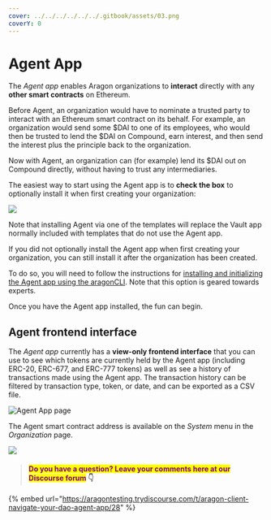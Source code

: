 ```yaml
---
cover: ../../../../../../.gitbook/assets/03.png
coverY: 0
---
```


# Agent App

The _Agent app_ enables Aragon organizations to **interact** directly with any **other smart contracts** on Ethereum.&#x20;

Before Agent, an organization would have to nominate a trusted party to interact with an Ethereum smart contract on its behalf. For example, an organization would send some $DAI to one of its employees, who would then be trusted to lend the $DAI on Compound, earn interest, and then send the interest plus the principle back to the organization.&#x20;

Now with Agent, an organization can (for example) lend its $DAI out on Compound directly, without having to trust any intermediaries.

The easiest way to start using the Agent app is to **check the box** to optionally install it when first creating your organization:

![](https://d33v4339jhl8k0.cloudfront.net/docs/assets/5c98a4fe0428633d2cf3fcf7/images/5d8bc80204286364bc8f9029/file-zLiYZ6kXSy.png)

Note that installing Agent via one of the templates will replace the Vault app normally included with templates that do not use the Agent app.

If you did not optionally install the Agent app when first creating your organization, you can still install it after the organization has been created.&#x20;

To do so, you will need to follow the instructions for [installing and initializing the Agent app using the aragonCLI](../../../../../../developers/tools/guides/the-agent-app.md). Note that this option is geared towards experts.

Once you have the Agent app installed, the fun can begin.

## **Agent frontend interface**

The _Agent app_ currently has a **view-only frontend interface** that you can use to see which tokens are currently held by the Agent app (including ERC-20, ERC-677, and ERC-777 tokens) as well as see a history of transactions made using the Agent app. The transaction history can be filtered by transaction type, token, or date, and can be exported as a CSV file.

![Agent App page](https://d33v4339jhl8k0.cloudfront.net/docs/assets/5c98a4fe0428633d2cf3fcf7/images/5e8ce5d32c7d3a7e9aea8d19/file-r5322DPQHX.png)

The Agent smart contract address is available on the _System_ menu in the _Organization_ page.

![](https://d33v4339jhl8k0.cloudfront.net/docs/assets/5c98a4fe0428633d2cf3fcf7/images/5d8bcdad2c7d3a7e9ae1a16d/file-pJP6dzQfhR.png)



> #### <mark style="color:purple;">Do you have a question? Leave your comments here at our Discourse forum</mark> 👇

{% embed url="https://aragontesting.trydiscourse.com/t/aragon-client-navigate-your-dao-agent-app/28" %}
